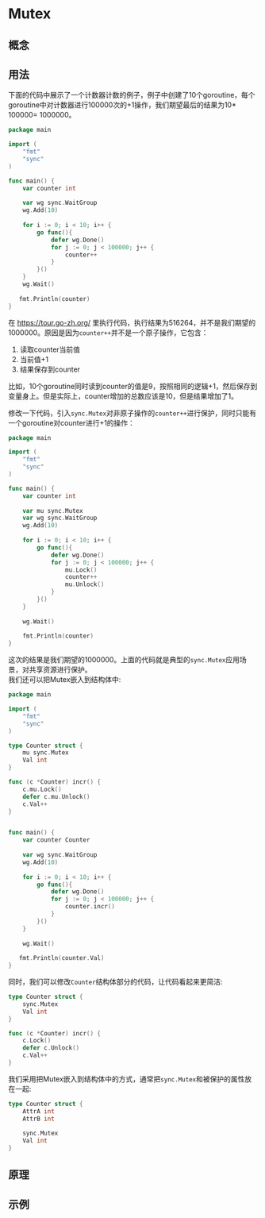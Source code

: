 # Mutex
## 概念

## 用法
下面的代码中展示了一个计数器计数的例子，例子中创建了10个goroutine，每个goroutine中对计数器进行100000次的+1操作，我们期望最后的结果为10* 100000= 1000000。

```go
package main

import (
    "fmt"
    "sync"
)

func main() {
    var counter int
    
    var wg sync.WaitGroup
    wg.Add(10)
    
    for i := 0; i < 10; i++ {
        go func(){
			defer wg.Done()
            for j := 0; j < 100000; j++ {
                counter++
            }
        }()
    }
	wg.Wait()
    
   fmt.Println(counter)
}
```

在 https://tour.go-zh.org/ 里执行代码，执行结果为516264，并不是我们期望的1000000。原因是因为`counter++`并不是一个原子操作，它包含：

1. 读取counter当前值
2. 当前值+1
3. 结果保存到counter

比如，10个goroutine同时读到counter的值是9，按照相同的逻辑+1，然后保存到变量身上。但是实际上，counter增加的总数应该是10，但是结果增加了1。

修改一下代码，引入`sync.Mutex`对非原子操作的`counter++`进行保护，同时只能有一个goroutine对counter进行+1的操作：

```go
package main

import (
    "fmt"
    "sync"
)

func main() {
    var counter int
    
	var mu sync.Mutex
    var wg sync.WaitGroup
    wg.Add(10)
    
    for i := 0; i < 10; i++ {
        go func(){
			defer wg.Done()
            for j := 0; j < 100000; j++ {
				mu.Lock()
                counter++
				mu.Unlock()
            }
        }()
    }
	
	wg.Wait()
    
    fmt.Println(counter)
}
```
这次的结果是我们期望的1000000。上面的代码就是典型的`sync.Mutex`应用场景，对共享资源进行保护。  
我们还可以把Mutex嵌入到结构体中:

```go
package main

import (
    "fmt"
    "sync"
)

type Counter struct {
	mu sync.Mutex
	Val int
}

func (c *Counter) incr() {
	c.mu.Lock()
	defer c.mu.Unlock()
	c.Val++
}


func main() {
	var counter Counter
    
    var wg sync.WaitGroup
    wg.Add(10)
    
    for i := 0; i < 10; i++ {
        go func(){
			defer wg.Done()
            for j := 0; j < 100000; j++ {
				counter.incr()
            }
        }()
    }
	
	wg.Wait()
    
   fmt.Println(counter.Val)
}
```

同时，我们可以修改`Counter`结构体部分的代码，让代码看起来更简洁: 

```go
type Counter struct {
	sync.Mutex
	Val int
}

func (c *Counter) incr() {
	c.Lock()
	defer c.Unlock()
	c.Val++
}
```

我们采用把Mutex嵌入到结构体中的方式，通常把`sync.Mutex`和被保护的属性放在一起:

```go
type Counter struct {
	AttrA int
	AttrB int
	
	sync.Mutex
	Val int
}
```

## 原理

## 示例

